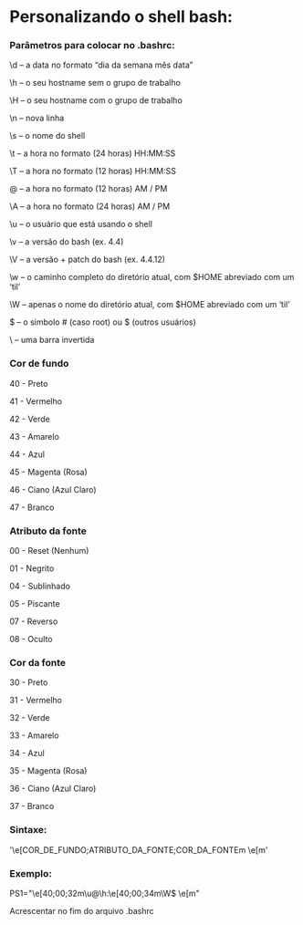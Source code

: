 # Personalizando o shell bash:

### Parâmetros para colocar no .bashrc:

\d – a data no formato “dia da semana mês data”

\h – o seu hostname sem o grupo de trabalho

\H – o seu hostname com o grupo de trabalho

\n – nova linha

\s – o nome do shell

\t – a hora no formato (24 horas) HH:MM:SS

\T – a hora no formato (12 horas) HH:MM:SS

\@ – a hora no formato (12 horas) AM / PM

\A – a hora no formato (24 horas) AM / PM

\u – o usuário que está usando o shell

\v – a versão do bash (ex. 4.4)

\V – a versão + patch do bash (ex. 4.4.12)

\w – o caminho completo do diretório atual, com $HOME abreviado com um ‘til’

\W – apenas o nome do diretório atual, com $HOME abreviado com um ‘til’

\$ – o simbolo # (caso root) ou $ (outros usuários)

\\ – uma barra invertida


### Cor de fundo

40 - Preto

41 - Vermelho

42 - Verde

43 - Amarelo

44 - Azul

45 - Magenta (Rosa)

46 - Ciano (Azul Claro)

47 - Branco


### Atributo da fonte

00 - Reset (Nenhum) 

01 - Negrito 

04 - Sublinhado 

05 - Piscante 

07 - Reverso 

08 - Oculto


### Cor da fonte

30 - Preto

31 - Vermelho

32 - Verde

33 - Amarelo

34 - Azul

35 - Magenta (Rosa)

36 - Ciano (Azul Claro)

37 - Branco


### Sintaxe:

'\e[COR_DE_FUNDO;ATRIBUTO_DA_FONTE;COR_DA_FONTEm \e[m'

### Exemplo:

PS1="\e[40;00;32m\u@\h:\e[40;00;34m\W\$ \e[m"

Acrescentar no fim do arquivo .bashrc